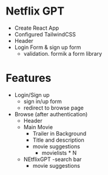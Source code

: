 # Netflix GPT

- Create React App
- Configured TailwindCSS
- Header
- Login Form & sign up form
    - validation. formik a form library

# Features
- Login/Sign up
    - sign in/up form
    - redirect to browse page
- Browse (after authentication)
    - Header
    - Main Movie
        - Trailer in Background
        - Title and description
        - movie suggestions
            - movielists * N
    - NEtflixGPT
        -search bar
        - movie suggestions
